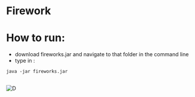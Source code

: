 # Firework

# How to run:
- download fireworks.jar and navigate to that folder in the command line
- type in :
```
java -jar fireworks.jar 
```

## 
![D](https://github.com/Tomi-1997/CS-3rdYear/blob/main/Firework/demo2.gif)
